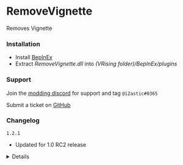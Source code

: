 # RemoveVignette
Removes Vignette

### Installation
- Install [BepInEx](https://github.com/decaprime/VRising-Modding/releases/tag/1.690.2)
- Extract _RemoveVignette.dll_ into _(VRising folder)/BepInEx/plugins_

### Support
Join the [modding discord](https://vrisingmods.com/discord) for support and tag `@iZastic#0365`

Submit a ticket on [GitHub](https://github.com/iZastic/vrising-removevignette/issues)

### Changelog
`1.2.1`
- Updated for 1.0 RC2 release

<details>

`1.2.0`
- Updated for 1.0 release

`1.1.0`
- Updated for Gloomrot

`1.0.0`
- Initial upload

</details>